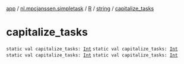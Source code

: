 [app](../../../index.md) / [nl.mpcjanssen.simpletask](../../index.md) / [R](../index.md) / [string](index.md) / [capitalize_tasks](.)

# capitalize_tasks

`static val capitalize_tasks: `[`Int`](https://kotlinlang.org/api/latest/jvm/stdlib/kotlin/-int/index.html)
`static val capitalize_tasks: `[`Int`](https://kotlinlang.org/api/latest/jvm/stdlib/kotlin/-int/index.html)
`static val capitalize_tasks: `[`Int`](https://kotlinlang.org/api/latest/jvm/stdlib/kotlin/-int/index.html)
`static val capitalize_tasks: `[`Int`](https://kotlinlang.org/api/latest/jvm/stdlib/kotlin/-int/index.html)